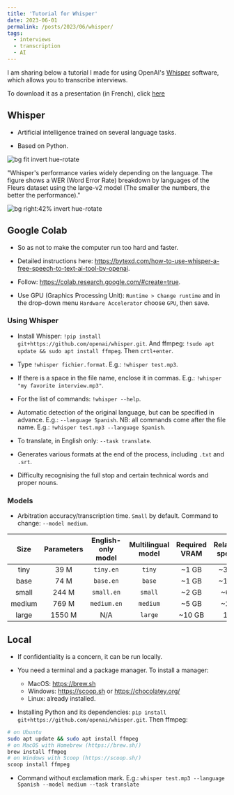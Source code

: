 ```yaml
---
title: 'Tutorial for Whisper'
date: 2023-06-01
permalink: /posts/2023/06/whisper/
tags:
  - interviews
  - transcription
  - AI
---
```


I am sharing below a tutorial I made for using OpenAI's
[Whisper](https://github.com/openai/whisper) software, which allows you to
transcribe interviews.

To download it as a presentation (in French), click [here](/files/presentation_whisper.pdf)

## Whisper

- Artificial intelligence trained on several language tasks.

- Based on Python.

![bg fit invert hue-rotate](https://raw.githubusercontent.com/openai/whisper/main/approach.png)

"Whisper's performance varies widely depending on the language. The figure shows a WER (Word Error Rate) breakdown by languages of the Fleurs dataset using the large-v2 model (The smaller the numbers, the better the performance)."

![bg right:42% invert hue-rotate](https://raw.githubusercontent.com/openai/whisper/main/language-breakdown.svg)

## Google Colab

- So as not to make the computer run too hard and faster.

- Detailed instructions here: <https://bytexd.com/how-to-use-whisper-a-free-speech-to-text-ai-tool-by-openai>.

- Follow: <https://colab.research.google.com/#create=true>.

- Use GPU (Graphics Processing Unit): `Runtime > Change runtime` and in the drop-down menu `Hardware Accelerator` choose `GPU`, then save.

### Using Whisper

- Install Whisper: `!pip install git+https://github.com/openai/whisper.git`. And ffmpeg: `!sudo apt update && sudo apt install ffmpeg`. Then `crtl+enter`.

- Type `!whisper fichier.format`. E.g.: `!whisper test.mp3`.

- If there is a space in the file name, enclose it in commas. E.g.: `!whisper "my favorite interview.mp3"`.

- For the list of commands: `!whisper --help`.

- Automatic detection of the original language, but can be specified in advance. E.g.: `--language Spanish`. NB: all commands come after the file name. E.g.: `!whisper test.mp3 --language Spanish`.

- To translate, in English only: `--task translate`.

- Generates various formats at the end of the process, including `.txt` and `.srt`.

- Difficulty recognising the full stop and certain technical words and proper nouns.

### Models

- Arbitration accuracy/transcription time. `Small` by default. Command to change: `--model medium`.

|  Size  | Parameters | English-only model | Multilingual model | Required VRAM | Relative speed |
|:------:|:----------:|:------------------:|:------------------:|:-------------:|:--------------:|
|  tiny  |    39 M    |     `tiny.en`      |       `tiny`       |     ~1 GB     |      ~32x      |
|  base  |    74 M    |     `base.en`      |       `base`       |     ~1 GB     |      ~16x      |
| small  |   244 M    |     `small.en`     |      `small`       |     ~2 GB     |      ~6x       |
| medium |   769 M    |    `medium.en`     |      `medium`      |     ~5 GB     |      ~2x       |
| large  |   1550 M   |        N/A         |      `large`       |    ~10 GB     |       1x       |

## Local

- If confidentiality is a concern, it can be run locally.

- You need a terminal and a package manager. To install a manager:
  - MacOS: <https://brew.sh>
  - Windows: <https://scoop.sh> or <https://chocolatey.org/>
  - Linux: already installed.

- Installing Python and its dependencies: `pip install git+https://github.com/openai/whisper.git`. Then ffmpeg:

```bash
# on Ubuntu
sudo apt update && sudo apt install ffmpeg
# on MacOS with Homebrew (https://brew.sh/)
brew install ffmpeg
# on Windows with Scoop (https://scoop.sh/)
scoop install ffmpeg
```

- Command without exclamation mark. E.g.: `whisper test.mp3 --language Spanish --model medium --task translate`
